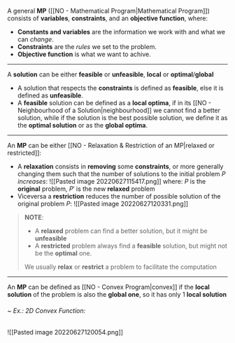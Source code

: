 A general **MP** ([[NO - Mathematical Program|Mathematical Program]]) consists of **variables**, **constraints**, and an **objective function**, where:
- **Constants and variables** are the information we work with and what we can *change*.
- **Constraints** are the *rules* we set to the problem.
- **Objective function** is what we want to achive.

---
A **solution** can be either **feasible** or **unfeasible**, **local** or **optimal**/**global**
- A solution that respects the **constraints** is defined as **feasible**, else it is defined as **unfeasible**.
- A **feasible** solution can be defined as a **local optima**, if in its [[NO - Neighbourhood of a Solution|neighbourhood]] we cannot find a better solution, while if the solution is the best possible solution, we define it as the **optimal solution** or as the **global optima**.

---
An **MP** can be either [[NO - Relaxation & Restriction of an MP|relaxed or restricted]]:
- A **relaxation** consists in **removing** some **constraints**, or more generally changing them such that the number of solutions to the initial problem $P$ *increases*:
![[Pasted image 20220627115417.png]]
where: $P$ is the **original** problem, $P'$ is the new **relaxed** problem
- Viceversa a **restriction** reduces the number of possible solution of the original problem $P$:
![[Pasted image 20220627120331.png]]

> **NOTE**:
> - A **relaxed** problem can find a better solution, but it might be **unfeasible**
> - A **restricted** problem always find a **feasible** solution, but might not be the **optimal** one.
> 
> We usually **relax** or **restrict** a problem to facilitate the computation

---
An **MP** can be defined as [[NO - Convex Program|convex]] if the **local solution** of the problem is also the **global one**, so it has only 1 **local solution**
###### ~ Ex.: 2D Convex Function:
![[Pasted image 20220627120054.png]]
